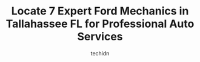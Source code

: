 ---
layout: ampstory
image: https://images.unsplash.com/photo-1639927665333-f658d65ef32a?ixlib=rb-4.0.3&ixid=MnwxMjA3fDB8MHxwaG90by1wYWdlfHx8fGVufDB8fHx8&auto=format&fit=crop&w=640&h=853&q=80
author: techidn
featured: false
description: Discover the 7 best Ford Mechanic in Tallahassee FL, USA and ensure your vehicle receives the highest quality of care. These trusted professionals are known for their skill, knowledge, and d
title: Locate 7 Expert Ford Mechanics in Tallahassee FL for Professional Auto Services
cover:
   title: Locate 7 Expert Ford Mechanics in Tallahassee FL for Professional Auto Services
   subtitle: Rickpate
   background: https://images.unsplash.com/photo-1639927665333-f658d65ef32a?ixlib=rb-4.0.3&ixid=MnwxMjA3fDB8MHxwaG90by1wYWdlfHx8fGVufDB8fHx8&auto=format&fit=crop&w=640&h=853&q=80

pages: 
 - layout: thirds
   top: <h1>#1 Furrin Auto Alley</h1>
   bottom: "<p>I love Furrin, its my go to for my BMW. Apparently no one likes to work on them because they are such technical cars, however any issue I have Furrin Auto usually can </p>"
   background: https://www.knot35.com/toplist/wp-content/uploads/2023/06/best-ford-mechanic-1-in-tallahassee-fl-1685832041.jpeg
   backgroundblur: true
 - layout: thirds
   top: <h1>#2 Bobs Auto Repair and Collision Center</h1>
   bottom: "<p>2293 Lake Bradford Rd, Tallahassee, FL 32310, United States</p>"
   background: https://www.knot35.com/toplist/wp-content/uploads/2023/06/best-ford-mechanic-2-in-tallahassee-fl-1685832041.jpeg
   cta:
      link: https://www.knot35.com/toplist/locate-7-expert-ford-mechanics-in-tallahassee-fl-for-professional-auto-services/
      text: Locate 7 Expert Ford Mechanics in Tallahassee FL for Professional Auto Services
 - layout: thirds
   top: <h1>#3 Pedros Auto Repair</h1>
   bottom: "<p>32304 2874, 2874 Industrial Plaza Dr, Tallahassee, FL 32301, United States</p>"
   background: https://www.knot35.com/toplist/wp-content/uploads/2023/06/best-ford-mechanic-3-in-tallahassee-fl-1685832065.jpeg
   cta:
      link: https://www.knot35.com/toplist/locate-7-expert-ford-mechanics-in-tallahassee-fl-for-professional-auto-services/
      text: Locate 7 Expert Ford Mechanics in Tallahassee FL for Professional Auto Services
 - layout: thirds
   top: <h1>#4 D Ts Garage Auto Repair</h1>
   bottom: "<p>5020 Tennessee Capital Blvd, Tallahassee, FL 32303, United States</p>"
   background: https://images.unsplash.com/photo-1462556791646-c201b8241a94?ixlib=rb-4.0.3&ixid=MnwxMjA3fDB8MHxwaG90by1wYWdlfHx8fGVufDB8fHx8&auto=format&fit=crop&w=640&h=853&q=80
   cta:
      link: https://www.knot35.com/toplist/locate-7-expert-ford-mechanics-in-tallahassee-fl-for-professional-auto-services/
      text: Locate 7 Expert Ford Mechanics in Tallahassee FL for Professional Auto Services
 - layout: thirds
   top: <h1>#5 Jowers Auto Service</h1>
   bottom: "<p>230 E Pershing St, Tallahassee, FL 32301, United States</p>"
   background: https://images.unsplash.com/photo-1489648022186-8f49310909a0?ixlib=rb-4.0.3&ixid=MnwxMjA3fDB8MHxwaG90by1wYWdlfHx8fGVufDB8fHx8&auto=format&fit=crop&w=640&h=853&q=80
   cta:
      link: https://www.knot35.com/toplist/locate-7-expert-ford-mechanics-in-tallahassee-fl-for-professional-auto-services/
      text: Locate 7 Expert Ford Mechanics in Tallahassee FL for Professional Auto Services
 - layout: thirds
   top: <h1>#6 Stadium Auto Repair, Inc.</h1>
   bottom: "<p>1332 Lake Bradford Rd, Tallahassee, FL 32304, United States</p>"
   background: https://images.unsplash.com/photo-1618005182384-a83a8bd57fbe?ixlib=rb-4.0.3&ixid=MnwxMjA3fDB8MHxwaG90by1wYWdlfHx8fGVufDB8fHx8&auto=format&fit=crop&w=640&h=853&q=80
   cta:
      link: https://www.knot35.com/toplist/locate-7-expert-ford-mechanics-in-tallahassee-fl-for-professional-auto-services/
      text: Locate 7 Expert Ford Mechanics in Tallahassee FL for Professional Auto Services
 - layout: thirds
   top: <h1>#7 Mikes Garage</h1>
   bottom: "<p>1881 W Pensacola St, Tallahassee, FL 32304, United States</p>"
   background: https://plus.unsplash.com/premium_photo-1664640458616-3c74f8cb4589?ixlib=rb-4.0.3&ixid=MnwxMjA3fDB8MHxwaG90by1wYWdlfHx8fGVufDB8fHx8&auto=format&fit=crop&w=640&h=853&q=80
   cta:
      link: https://www.knot35.com/toplist/locate-7-expert-ford-mechanics-in-tallahassee-fl-for-professional-auto-services/
      text: Locate 7 Expert Ford Mechanics in Tallahassee FL for Professional Auto Services
 - layout: thirds
   middle: Continue reading...
   background: https://images.unsplash.com/photo-1608501821300-4f99e58bba77?ixlib=rb-4.0.3&ixid=MnwxMjA3fDB8MHxwaG90by1wYWdlfHx8fGVufDB8fHx8&auto=format&fit=crop&w=640&h=853&q=80
   cta:
      link: https://www.knot35.com/toplist/locate-7-expert-ford-mechanics-in-tallahassee-fl-for-professional-auto-services/
      text: Locate 7 Expert Ford Mechanics in Tallahassee FL for Professional Auto Services
      
---
